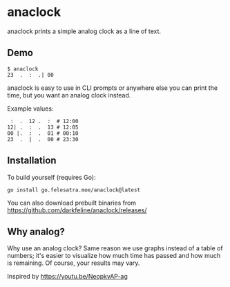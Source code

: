 # anaclock

anaclock prints a simple analog clock as a line of text.

## Demo

    $ anaclock
    23  .  :  .| 00

anaclock is easy to use in CLI prompts or anywhere else you can print
the time, but you want an analog clock instead.

Example values:

     :  .  12 .  :  # 12:00
    12| .  :  .  13 # 12:05
    00 |.  :  .  01 # 00:10
    23  .  |  .  00 # 23:30

## Installation

To build yourself (requires Go):

    go install go.felesatra.moe/anaclock@latest

You can also download prebuilt binaries from https://github.com/darkfeline/anaclock/releases/

## Why analog?

Why use an analog clock?  Same reason we use graphs instead of a table
of numbers; it's easier to visualize how much time has passed and how
much is remaining.  Of course, your results may vary.

Inspired by https://youtu.be/NeopkvAP-ag
